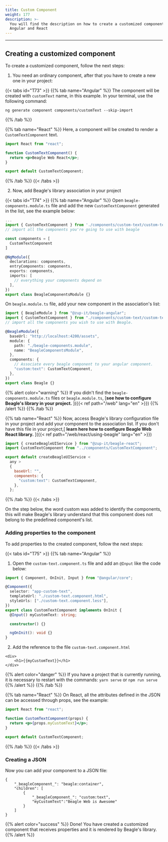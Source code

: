```yaml
---
title: Custom Component
weight: 177
description: >-
  You will find the description on how to create a customized component for
  Angular and React
---
```


---

## Creating a customized component

To create a customized component, follow the next steps:

1. You need an ordinary component, after that you have to create a new one in your project:

{{< tabs id="T73" >}}
{{% tab name="Angular" %}}
The component will be created with `customText` name, in this example. In your terminal, use the following command:

```text
ng generate component components/customText --skip-import
```

{{% /tab %}}

{{% tab name="React" %}}
Here, a component will be created to render a `CustomTextComponent` text.

```jsx
import React from "react";

function CustomTextComponent() {
  return <p>Beagle Web React</p>;
}

export default CustomTextComponent;
```

{{% /tab %}}
{{< /tabs >}}

2. Now, add Beagle's library association in your project

{{< tabs id="T74" >}}
{{% tab name="Angular" %}}
Open `beagle-components.module.ts` file and add the new `CustomTextComponent` generated in the list, see the example below:

```typescript
...
import { CustomTextComponent } from './components/custom-text/custom-text.component'
// import all the components you're going to use with beagle

const components = [
  CustomTextComponent
]

@NgModule({
  declarations: components,
  entryComponents: components,
  exports: components,
  imports: [
    // everything your components depend on
  ],
})
export class BeagleComponentsModule {}
```

On `beagle.module.ts` file, add your new component in the association's list:

```typescript
import { BeagleModule } from "@zup-it/beagle-angular";
import { CustomTextComponent } from "./components/custom-text/custom-text.component";
// import all the components you wish to use with Beagle.

@BeagleModule({
  baseUrl: "http://localhost:4200/assets",
  module: {
    path: "./beagle-components.module",
    name: "BeagleComponentsModule",
  },
  components: {
    // Associate every beagle component to your angular component.
    "custom:text": CustomTextComponent,
  },
})
export class Beagle {}
```

{{% alert color="warning" %}}
If you didn't find the `beagle-components.module.ts` files or `beagle.module.ts`, [**see how to configure Beagle's library in your project.** ]({{< ref path="/web" lang="en" >}})
{{% /alert %}}
{{% /tab %}}

{{% tab name="React" %}}
Now, access Beagle's library configuration file in your project and add your component to the association list. If you don't have this file in your project,[ **learn here how to configure Beagle Web React library.** ]({{< ref path="/web/react/using-beagle" lang="en" >}})

```jsx
import { createBeagleUIService } from "@zup-it/beagle-react";
import CustomTextComponent from "../components/CustomTextComponent";

export default createBeagleUIService <
  any >
  {
    baseUrl: "",
    components: {
      "custom:text": CustomTextComponent,
    },
  };
```

{{% /tab %}}
{{< /tabs >}}

On the step below, the word custom was added to identify the components, this will make Beagle's library understand that this component does not belong to the predefined component's list.

### Adding properties to the component

To add properties to the created component, follow the next steps:

{{< tabs id="T75" >}}
{{% tab name="Angular" %}}

1. Open the `custom-text.component.ts` file and add an `@Input` like the code below:

```typescript
import { Component, OnInit, Input } from "@angular/core";

@Component({
  selector: "app-custom-text",
  templateUrl: "./custom-text.component.html",
  styleUrls: ["./custom-text.component.less"],
})
export class CustomTextComponent implements OnInit {
  @Input() myCustomText: string;

  constructor() {}

  ngOnInit(): void {}
}
```

2. Add the reference to the file `custom-text.component.html`

```markup
<div>
    <h1>{{myCustomText}}</h1>
</div>
```

{{% alert color="danger" %}}
If you have a project that is currently running, it is necessary to restart with the commands: `yarn serve` or `npm run serve`
{{% /alert %}}
{{% /tab %}}

{{% tab name="React" %}}
On React, all the attributes defined in the JSON can be accessed through props, see the example:

```jsx
import React from "react";

function CustomTextComponent(props) {
  return <p>{props.myCustomText}</p>;
}

export default CustomTextComponent;
```

{{% /tab %}}
{{< /tabs >}}

### Creating a JSON

Now you can add your component to a JSON file:

```text
{
    "_beagleComponent_": "beagle:container",
    "children": [
        {
            "_beagleComponent_": "custom:text",
            "myCustomText":"Beagle Web is Awesome"
        }
    ]
}
```

{{% alert color="success" %}}
Done! You have created a customized component that receives properties and it is rendered by Beagle's library.
{{% /alert %}}

